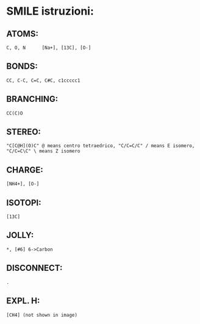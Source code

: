# SMILE istruzioni: 


## ATOMS:
    C, O, N      [Na+], [13C], [O-]
## BONDS:
    CC, C-C, C=C, C#C, c1ccccc1
## BRANCHING:
    CC(C)O
## STEREO:
    "C[C@H](O)C" @ means centro tetraedrico, "C/C=C/C" / means E isomero, "C/C=C\C" \ means Z isomero 
## CHARGE:
    [NH4+], [O-]
## ISOTOPI:
    [13C]     
## JOLLY:
    *, [#6] 6->Carbon
## DISCONNECT:
    .
## EXPL. H:
    [CH4] (not shown in image)